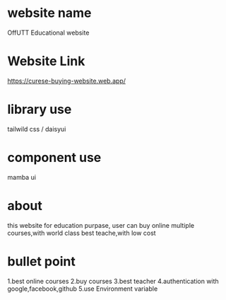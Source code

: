 # website name

OffUTT Educational website

# Website Link

https://curese-buying-website.web.app/

# library use

tailwild css / daisyui

# component use

mamba ui

# about

this website for education purpase, user can buy online multiple courses,with world class best teache,with low cost

# bullet point

1.best online courses
2.buy courses
3.best teacher
4.authentication with google,facebook,github
5.use Environment variable
